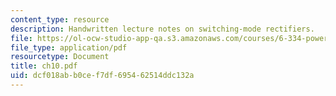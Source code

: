 ```yaml
---
content_type: resource
description: Handwritten lecture notes on switching-mode rectifiers.
file: https://ol-ocw-studio-app-qa.s3.amazonaws.com/courses/6-334-power-electronics-spring-2007/dcf018abb0cef7df695462514ddc132a_ch10.pdf
file_type: application/pdf
resourcetype: Document
title: ch10.pdf
uid: dcf018ab-b0ce-f7df-6954-62514ddc132a
---
```

